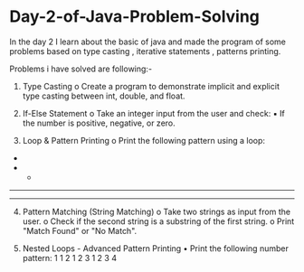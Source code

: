 # Day-2-of-Java-Problem-Solving
In the day 2 I learn about the basic of java and made the program of some problems based on type casting , iterative statements , patterns printing.

Problems i have solved are following:-

1. Type Casting 
o Create a program to demonstrate implicit and explicit type casting 
between int, double, and float. 
2. If-Else Statement 
o Take an integer input from the user and check: 
▪ If the number is positive, negative, or zero.

3. Loop & Pattern Printing 
o Print the following pattern using a loop: 
* 
* * 
* * * 
* * * * 

4. Pattern Matching (String Matching) 
o Take two strings as input from the user. 
o Check if the second string is a substring of the first string. 
o Print "Match Found" or "No Match". 

5. Nested Loops - Advanced Pattern Printing 
• Print the following number pattern: 
1 
1 2 
1 2 3 
1 2 3 4
